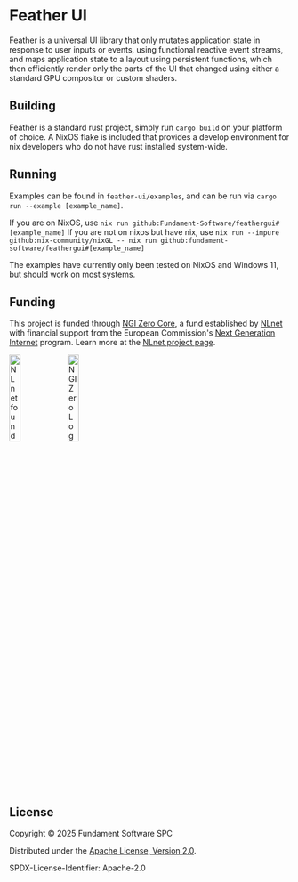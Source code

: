 # Feather UI

Feather is a universal UI library that only mutates application state in response to user inputs or events, using functional reactive event streams, and maps application state to a layout using persistent functions, which then efficiently render only the parts of the UI that changed using either a standard GPU compositor or custom shaders.

## Building

Feather is a standard rust project, simply run `cargo build` on your platform of choice. A NixOS flake is included that provides a develop environment for nix developers who do not have rust installed system-wide.

## Running

Examples can be found in `feather-ui/examples`, and can be run via `cargo run --example [example_name]`. 

If you are on NixOS, use `nix run github:Fundament-Software/feathergui#[example_name]`
If you are not on nixos but have nix, use `nix run --impure github:nix-community/nixGL -- nix run github:fundament-software/feathergui#[example_name]`  

The examples have currently only been tested on NixOS and Windows 11, but should work on most systems.

## Funding

This project is funded through [NGI Zero Core](https://nlnet.nl/core), a fund established by [NLnet](https://nlnet.nl) with financial support from the European Commission's [Next Generation Internet](https://ngi.eu) program. Learn more at the [NLnet project page](https://nlnet.nl/project/FeatherUI).

[<img src="https://nlnet.nl/logo/banner.png" alt="NLnet foundation logo" width="20%" />](https://nlnet.nl)
[<img src="https://nlnet.nl/image/logos/NGI0_tag.svg" alt="NGI Zero Logo" width="20%" />](https://nlnet.nl/core)

## License
Copyright © 2025 Fundament Software SPC

Distributed under the [Apache License, Version 2.0](http://www.apache.org/licenses/LICENSE-2.0).

SPDX-License-Identifier: Apache-2.0
